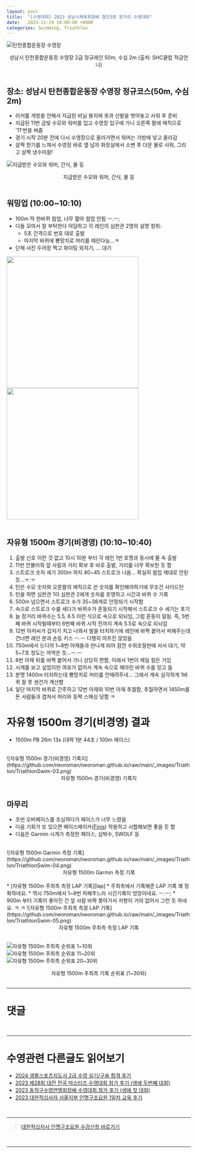 ```yaml
---
layout: post
title:  "[수영대회] 2023 성남시체육회장배 철인3종 장거리 수영대회"
date:   2023-11-19 10:00:00 +0900
categories: Swimming, Triathlon
---
```


![탄천종합운동장 수영장](https://github.com/neoroman/neoroman.github.io/raw/main/_images/Triathlon/TriathlonSwim-01.jpg)
<center>성남시 탄천종합운동장 수영장 2급 정규레인 50m, 수심 2m (출처: SHC클럽 적금언니)</center>


<BR />

## 장소: 성남시 탄천종합운동장 수영장 정규코스(50m, 수심 2m)
* 라커룸 개방을 안해서 지급된 비닐 봉지에 옷과 신발을 벗어놓고 사워 후 준비
* 지급된 11번 금빛 수모와 워머를 입고 수영장 입구에 가니 오른쪽 팔에 매직으로 '11'번을 써줌
* 경기 시작 20분 전에 다시 수영장으로 올라가면서 워머는 가방에 넣고 올라감
* 살짝 한기를 느껴서 수영장 바로 옆 남자 화장실에서 소변 후 더운 물로 샤워, 그리고 살짝 냉수마찰!

![지급받은 수모와 워머, 간식, 물 등](https://github.com/neoroman/neoroman.github.io/raw/main/_images/Triathlon/TriathlonSwim-02.jpg)
<center>지급받은 수모와 워머, 간식, 물 등</center>


<BR />

## 워밍업 (10:00~10:10) 
* 100m 딱 한바퀴 웜업, 너무 짧아 웜업 안됨 ㅡ.ㅡ;
* 다들 모여서 잘 부탁한다 덕담하고 각 레인의 심판관 2명의 설명 청취: 
  * 5초 간격으로 번호 대로 출발
  * 마지막 바퀴에 뿅망치로 머리를 때린다능...ㅋ
* 단체 사진 두어장 찍고 화이팅 외치기, ... 대기
<TR border=0><TD>
<img src="https://github.com/neoroman/neoroman.github.io/raw/main/_images/Triathlon/TriathlonSwim-09.jpg" width=360>
</TD><TD>
<img src="https://github.com/neoroman/neoroman.github.io/raw/main/_images/Triathlon/TriathlonSwim-10.jpg" width=360>
</TD></TR>
<br />
<br />


## 자유형 1500m 경기(비경영) (10:10~10:40)
1. 출발 신호 이런 것 없고 10시 10분 부터 각 레인 1번 호명과 동시에 물 속 출발
2. 11번 안불러줘 앞 사람과 거리 확보 후 바로 출발, 거리를 너무 확보한 듯 함
3. 스트로크 숫자 세기 300m 까지 40~45 스트로크 나옴... 확실히 웜업 제대로 안된 듯...ㅜ.ㅜ
4. 턴은 수모 숫자와 오른팔의 매직으로 쓴 숫자를 확인해야하기에 무조건 사이드턴
5. 턴을 하면 심판관 1이 심판관 2에게 숫자를 호명하고 시간과 바퀴 수 기록
6. 500m 넘으면서 스트로크 수가 35~38개로 안정되기 시작함
7. 속으로 스트로크 수를 세다가 바뀌수가 혼동되기 시작해서 스트로크 수 세기는 포기
8. 늘 장거리 바퀴수는 5.5, 6.5 이런 식으로 속으로 되뇌임, 그럼 혼동이 덜됨. 즉, 5번째 바퀴 시작될때부터 6번째 바퀴 시작 전까지 계속 5.5로 속으로 되뇌임
9. 12번 아저씨가 갑자기 치고 나와서 발을 터치하기에 레인에 바짝 붙어서 피해주는데 건너편 레인 분과 손등 키스 ㅡ.ㅡ 다행히 아프진 않았음
10. 750m에서 드디어 1~8번 아재들과 만나게 되어 잠깐 수위조절판에 서서 대기, 약 5~7초 정도는 까먹은 듯...ㅡ.ㅡ
11. 8번 아재 뒤를 바짝 붙어서 가니 상당히 편함, 이래서 1번이 제일 힘든 거임
12. 시계를 보고 싶었지만 여유가 없어서 계속 속으로 헤아린 바퀴 수를 믿고 돔
13. 분명 1400m 터치하는데 뿅망치로 머리를 안때려주네... 그래서 계속 심각하게 1바퀴 잘 못 센건가 계산함
14. 일단 마지막 바퀴로 간주하고 12번 아재와 10번 아재 추월함, 추월하면서 1450m를 돈 사람들과 겹쳐서 머리와 등짝 스매싱 당함 ㅋ


# 자유형 1500m 경기(비경영) 결과
* 1500m PB 26m 13s (대략 1분 44초 / 100m 페이스)
<br />
![자유형 1500m 경기(비경영) 기록지](https://github.com/neoroman/neoroman.github.io/raw/main/_images/Triathlon/TriathlonSwim-03.png)
<center>자유형 1500m 경기(비경영) 기록지</center>

<br />



## 마무리
* 초반 오버페이스를 조심하다가 페이스가 너무 느렸음
* 다음 기회가 또 있으면 페이스메이커([Finis][finis-tempotrainer]) 착용하고 시합해보면 좋을 듯 함
* 다음은 Garmin 시계가 측정한 페이스, 심박수, SWOLF 등
<br />
![자유형 1500m Garmin 측정 기록](https://github.com/neoroman/neoroman.github.io/raw/main/_images/Triathlon/TriathlonSwim-04.png)
<center>자유형 1500m Garmin 측정 기록</center>
<br />
* [자유형 1500m 주최측 측정 LAP 기록][lap]
* 주최측에서 기록해준 LAP 기록 꽤 정확하네요.
* 역시 750m에서 1~8번 피해주느라 시간기록이 엉망이네요. ㅡ.ㅡ;
* 900m 부터 기록이 좋아진 건 앞 사람 바짝 쫓아가서 저항이 거의 없어서 그런 듯 하네요. ㅋ.ㅋ
![자유형 1500m 주최측 측정 LAP 기록](https://github.com/neoroman/neoroman.github.io/raw/main/_images/Triathlon/TriathlonSwim-05.png)
<center>자유형 1500m 주최측 측정 LAP 기록</center>
<br />

![자유형 1500m 주최측 순위표 1~10위](https://github.com/neoroman/neoroman.github.io/raw/main/_images/Triathlon/TriathlonSwim-06.png?v2)
<br />
![자유형 1500m 주최측 순위표 11~20위](https://github.com/neoroman/neoroman.github.io/raw/main/_images/Triathlon/TriathlonSwim-07.png?v2)
<br />
![자유형 1500m 주최측 순위표 20~30위](https://github.com/neoroman/neoroman.github.io/raw/main/_images/Triathlon/TriathlonSwim-08.png?v2)
<center>자유형 1500m 주최측 기록 순위표 (1~30위)</center>
<br />

---

# 댓글
<script src="https://utteranc.es/client.js"
        repo="neoroman/neoroman.github.io"
        issue-term="pathname"
        label="utterances"
        theme="github-light"
        crossorigin="anonymous"
        async>
</script>

<BR />

---
# 수영관련 다른글도 읽어보기
- [2024 생활스포츠지도사 2급 수영 실기/구술 합격 후기][CommunitySportsInstructor]
- [2023 제28회 대전 전국 마스터즈 수영대회 참가 후기 (생애 두번째 대회)][daejeon2023]
- [2023 동작구수영연맹회장배 수영대회 참가 후기 (생애 첫 대회)][dongjak2023]
- [2023 대한적십사자 서울지부 인명구조요원 1일차 교육 후기][day-1]

<BR />

---

> [대한적십자사 인명구조요원 수강신청 바로가기][redcross]
<BR />

---

[CommunitySportsInstructor]: /CommunitySportsInstructor
[finis-tempotrainer]: http://www.finis.co.kr/shop/item.php?it_id=1431492636
[lap]: http://www.swimrecords.info/races/sungnam2023/history.php
[dongjak2023]: /DongJakGuSwimRace
[daejeon2023]: /DaejeonMastersSwimRace
[day-1]: /RedCross-Lifeguard-day1
[redcross]: https://www.redcross.or.kr/learn/edu/edu.do?educode1=02&educode2=02&edutypecode=01
